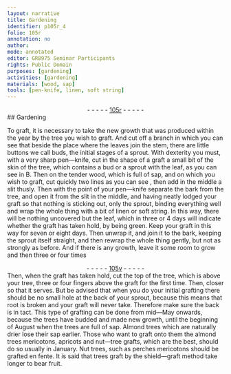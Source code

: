 ```yaml
---
layout: narrative
title: Gardening
identifier: p105r_4
folio: 105r
annotation: no
author:
mode: annotated
editor: GR8975 Seminar Participants
rights: Public Domain
purposes: [gardening]
activities: [gardening]
materials: [wood, sap]
tools: [pen-knife, linen, soft string]
---
```


 <div class="folio" align="center">- - - - - <a href="http://gallica.bnf.fr/ark:/12148/btv1b10500001g/f215.image" target="_blank">105r</a> - - - - - </div>   
## Gardening

 
<span class="activity"></span>To graft, it is necessary to take the new growth that was produced within the year by the <span class="plant">tree</span> you wish to graft. And cut off a branch in which you can see that beside the place where the leaves join the stem, there are little buttons we call buds, the initial stages of a sprout. With dexterity you must, with a very sharp <span class="tool">pen—knife</span>, cut in the shape of a graft a small bit of the skin of the <span class="plant">tree</span>, which contains a bud or a sprout with the leaf, as you can see in B. Then on the tender <span class="material">wood</span>, which is full of <span class="material">sap</span>, and on which you wish to graft, cut quickly two lines as you can see , then add in the middle a slit thusly.<span class="figure"></span> Then with the point of your <span class="tool">pen—knife</span> separate the bark from the <span class="plant">tree</span>, and open it from the slit in the middle, and having neatly lodged your graft so that nothing is sticking out, only the sprout, binding everything well and wrap the whole thing with a bit of <span class="tool">linen</span> or <span class="tool">soft string</span>. In this way, there will be nothing uncovered but the leaf, which in three or 4 <span class="time">days</span> will indicate whether the graft has taken hold, by being green. Keep your graft in this way for seven or eight <span class="time">days</span>. Then unwrap it, and join it to the bark, keeping the sprout itself straight, and then rewrap the whole thing gently, but not as strongly as before. And if there is any growth, leave it some room to grow and then three or four times
 <span class="figure"></span> <div class="folio" align="center">- - - - - <a href="http://gallica.bnf.fr/ark:/12148/btv1b10500001g/f216.image" target="_blank">105v</a> - - - - - </div> 
<span class="activity"></span>Then, when the graft has taken hold, cut the top of the <span class="plant">tree</span>, which is above your <span class="plant">tree</span>, three or four <span class="unit">fingers</span> above the graft for the first time. Then, closer so that it serves. But be advised that when you do your initial grafting there should be no small hole at the back of your sprout, because this means that root is broken and your graft will never take. Therefore make sure the back is in tact. This type of grafting can be done from <span class="time">mid—May</span> onwards, because the <span class="plant">trees</span> have budded and made new growth, until the beginning of <span class="time">August</span> when the <span class="plant">trees</span> are full of <span class="material">sap</span>. <span class="plant">Almond trees</span> which are naturally drier lose their <span class="material">sap</span> earlier. Those who want to graft onto them the <span class="plant">almond trees <span class="foreign">mericotons</span></span>, <span class="plant">apricots</span> and <span class="plant">nut—tree</span> grafts, which are the best, should do so usually in <span class="time">January</span>. <span class="plant">Nut trees</span>, such as <span class="plant"><span class="foreign">perches mericotons</span></span> should be grafted <span class="foreign">en fente</span>. It is said that <span class="plant">trees</span> graft by the shield—graft method take longer to bear fruit.
 